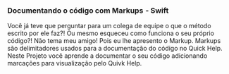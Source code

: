 ### Documentando o código com Markups  - Swift

Você já teve que perguntar para um colega de equipe o que o método escrito por ele faz?! Ou mesmo esqueceu como funciona o seu próprio código?!
Não tema meu amigo! Pois eu lhe apresento o Markup. Markups são delimitadores usados para a documentação do código no Quick Help.
Neste Projeto você aprende a documentar o seu código adicionando marcações para visualização pelo Quivk Help.
